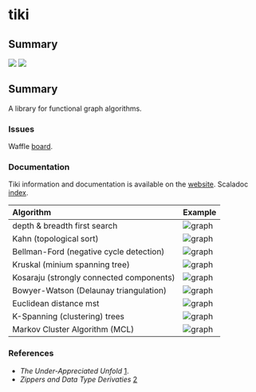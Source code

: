 # tiki

## Summary
<p align="left">
<img src="https://travis-ci.org/lewismj/tiki.svg?branch=master"/>
<a href="https://www.codacy.com/app/lewismj/tiki?utm_source=github.com&amp;utm_medium=referral&amp;utm_content=lewismj/tiki&amp;utm_campaign=Badge_Grade"><img src="https://api.codacy.com/project/badge/Grade/eb7241d325fa432c982487c412f910cb"/></a>
</p>

## Summary

A library for functional graph algorithms.

### Issues

Waffle [board](https://waffle.io/lewismj/tiki).

### Documentation

Tiki information and documentation is available on the [website](https://lewismj.github.io/tiki/). Scaladoc [index](https://lewismj.github.io/tiki/api/tiki/index.html).

|  Algorithm | Example  |
| :------------- | :------------- |
| depth & breadth first search | ![graph](https://raw.github.com/lewismj/tiki/master/docs/src/main/resources/microsite/img/thumb.search.png)  |
| Kahn (topological sort) | ![graph](https://raw.github.com/lewismj/tiki/master/docs/src/main/resources/microsite/img/thumb.topologicalSort.png) |
| Bellman-Ford (negative cycle detection) | ![graph](https://raw.github.com/lewismj/tiki/master/docs/src/main/resources/microsite/img/thumb.negativeCycle.png) |
| Kruskal (minium spanning tree) | ![graph](https://raw.github.com/lewismj/tiki/master/docs/src/main/resources/microsite/img/thumb.minimumSpanningTree.png) |
| Kosaraju (strongly connected components) | ![graph](https://raw.github.com/lewismj/tiki/master/docs/src/main/resources/microsite/img/thumb.scc.png) |
| Bowyer-Watson (Delaunay triangulation) | ![graph](https://raw.github.com/lewismj/tiki/master/docs/src/main/resources/microsite/img/thumb.triangulation.png) |
| Euclidean distance mst | ![graph](https://raw.github.com/lewismj/tiki/master/docs/src/main/resources/microsite/img/thumb.emst.png) |
| K-Spanning (clustering) trees | ![graph](https://raw.github.com/lewismj/tiki/master/docs/src/main/resources/microsite/img/thumb.kspanning.png) |
| Markov Cluster Algorithm (MCL) | ![graph](https://raw.github.com/lewismj/tiki/master/docs/src/main/resources/microsite/img/markov.png) |

### References
- _The Under-Appreciated Unfold_ [1](http://www.cs.ox.ac.uk/people/jeremy.gibbons/publications/unfold.ps.gz).
- _Zippers and Data Type Derivaties_ [2](https://www21.in.tum.de/teaching/fp/SS15/papers/11.pdf)
